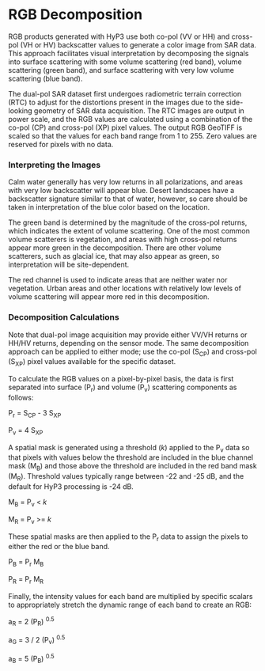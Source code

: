 RGB Decomposition
=================

RGB products generated with HyP3 use both co-pol (VV or HH) and cross-pol (VH or HV) backscatter values to generate a color image from SAR data. This approach facilitates visual interpretation by decomposing the signals into surface scattering with some volume scattering (red band), volume scattering (green band), and surface scattering with very low volume scattering (blue band). 

The dual-pol SAR dataset first undergoes radiometric terrain correction (RTC) to adjust for the distortions present in the images due to the side-looking geometry of SAR data acquisition. The RTC images are output in power scale, and the RGB values are calculated using a combination of the co-pol (CP) and cross-pol (XP) pixel values. The output RGB GeoTIFF is scaled so that the values for each band range from 1 to 255. Zero values are reserved for pixels with no data.

### Interpreting the Images

Calm water generally has very low returns in all polarizations, and areas with very low backscatter will appear blue. Desert landscapes have a backscatter signature similar to that of water, however, so care should be taken in interpretation of the blue color based on the location. 

The green band is determined by the magnitude of the cross-pol returns, which indicates the extent of volume scattering. One of the most common volume scatterers is vegetation, and areas with high cross-pol returns appear more green in the decomposition. There are other volume scatterers, such as glacial ice, that may also appear as green, so interpretation will be site-dependent.

The red channel is used to indicate areas that are neither water nor vegetation. Urban areas and other locations with relatively low levels of volume scattering will appear more red in this decomposition.

### Decomposition Calculations

Note that dual-pol image acquisition may provide either VV/VH returns or HH/HV returns, depending on the sensor mode. The same decomposition approach can be applied to either mode; use the co-pol (S<sub>CP</sub>) and cross-pol (S<sub>XP</sub>) pixel values available for the specific dataset. 

To calculate the RGB values on a pixel-by-pixel basis, the data is first separated into surface (P<sub>r</sub>) and volume (P<sub>v</sub>) scattering components as follows:

P<sub>r</sub> = S<sub>CP</sub> - 3 S<sub>XP</sub>

P<sub>v</sub> = 4 S<sub>XP</sub>

A spatial mask is generated using a threshold (*k*) applied to the P<sub>v</sub> data so that pixels with values below the threshold are included in the blue channel mask (M<sub>B</sub>) and those above the threshold are included in the red band mask (M<sub>R</sub>). Threshold values typically range between -22 and -25 dB, and the default for HyP3 processing is -24 dB.

M<sub>B</sub> = P<sub>v</sub> < *k*

M<sub>R</sub> = P<sub>v</sub> >= *k*

These spatial masks are then applied to the P<sub>r</sub> data to assign the pixels to either the red or the blue band.

P<sub>B</sub> = P<sub>r</sub> M<sub>B</sub>

P<sub>R</sub> = P<sub>r</sub> M<sub>R</sub>

Finally, the intensity values for each band are multiplied by specific scalars to appropriately stretch the dynamic range of each band to create an RGB:

a<sub>R</sub> = 2 (P<sub>R</sub>) <sup>0.5</sup>

a<sub>G</sub> = 3 / 2 (P<sub>v</sub>) <sup>0.5</sup>

a<sub>B</sub> = 5 (P<sub>B</sub>) <sup>0.5</sup>



